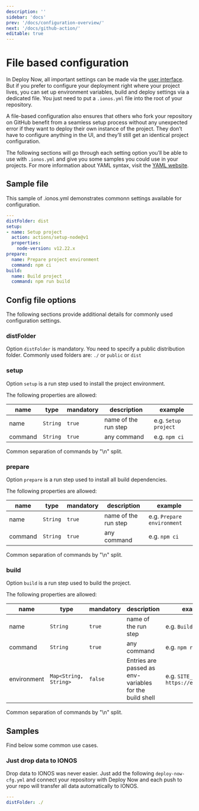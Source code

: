 ```yaml
---
description: ''
sidebar: 'docs'
prev: '/docs/configuration-overview/'
next: '/docs/github-action/'
editable: true
---
```


# File based configuration

In Deploy Now, all important settings can be made via the [user interface](https://ionos.space). But if you prefer to configure your deployment right where your project lives, you can set up environment variables, build and deploy settings via a dedicated file. You just need to put a `.ionos.yml` file into the root of your repository.

A file-based configuration also ensures that others who fork your repository on GitHub benefit from a seamless setup process without any unexpected error if they want to deploy their own instance of the project. They don’t have to configure anything in the UI, and they’ll still get an identical project configuration.

The following sections will go through each setting option you’ll be able to use with `.ionos.yml` and give you some samples you could use in your projects. For more information about YAML syntax, visit the [YAML website](https://yaml.org/spec/1.2/spec.html).

## Sample file

This sample of .ionos.yml demonstrates commonn settings available for configuration.

``` yml
---
distFolder: dist
setup:
- name: Setup project
  action: actions/setup-node@v1
  properties:
    node-version: v12.22.x
prepare:
  name: Prepare project environment
  command: npm ci
build:
  name: Build project
  command: npm run build
```

## Config file options

The following sections provide additional details for commonly used configuration settings.

### distFolder

Option `distFolder` is mandatory. You need to specify a public distribution folder. Commonly used folders are: `./` or `public` or `dist`

### setup

Option `setup` is a run step used to install the project environment.

The following properties are allowed:

|name|type|mandatory|description|example|
|---|---|---|---|---|
|name|`String`|`true`|name of the run step|e.g. `Setup project`|
|command|`String`|`true`|any command|e.g. `npm ci`|

Common separation of commands by "\n" split.

### prepare

Option `prepare` is a run step used to install all build dependencies.

The following properties are allowed:

|name|type|mandatory|description|example|
|---|---|---|---|---|
|name|`String`|`true`|name of the run step|e.g. `Prepare environment`|
|command|`String`|`true`|any command|e.g. `npm ci`|

Common separation of commands by "\n" split.

### build

Option `build` is a run step used to build the project.

The following properties are allowed:

|name|type|mandatory|description|example|
|---|---|---|---|---|
|name|`String`|`true`|name of the run step|e.g. `Build project`|
|command|`String`|`true`|any command|e.g. `npm run build`|
|environment|`Map<String, String>`|`false`|Entries are passed as env-variables for the build shell|e.g. `SITE_URL: https://example.com`|

Common separation of commands by "\n" split.

## Samples

Find below some common use cases.

### Just drop data to IONOS

Drop data to IONOS was never easier. Just add the following `deploy-now-cfg.yml` and connect your repository with Deploy Now and each push to your repo will transfer all data automatically to IONOS.

``` yml
---
distFolder: ./
```
